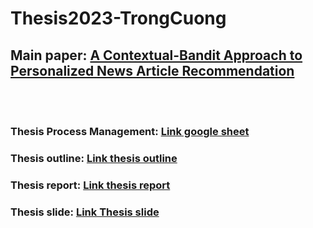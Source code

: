 # Thesis2023-TrongCuong

## Main paper: <a href="https://arxiv.org/abs/1003.0146">A Contextual-Bandit Approach to Personalized News Article Recommendation</a>
<br></br>
### Thesis Process Management: <a href="https://docs.google.com/spreadsheets/d/1RSbsN_f414gWP07UzZFWtyFceX-LSy0y/edit?usp=sharing&ouid=112632083926113241064&rtpof=true&sd=true">Link google sheet</a>

### Thesis outline: <a href="https://www.overleaf.com/read/gmdqdsmhrxtm">Link thesis outline</a>
### Thesis report: <a href="https://www.overleaf.com/read/mhxyxydnxnyy">Link thesis report</a>
### Thesis slide: <a href="https://docs.google.com/presentation/d/1RND3GVG_TIriw2D_Bh890wrjs4_BHKMJfG56OD9Vsrc/edit?usp=sharing">Link Thesis slide</a>

<!-- ### Dataset: <a href="https://drive.google.com/file/d/1XQjSykpE5GkGbQFoi-d9XAa9prSs2cSC/view">Yahoo dataset</a> -->


